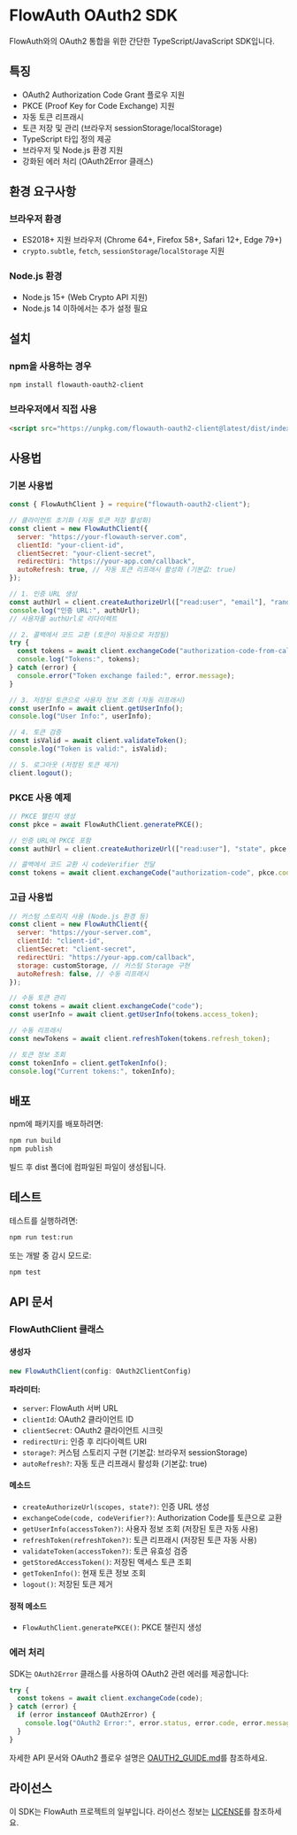 # FlowAuth OAuth2 SDK

FlowAuth와의 OAuth2 통합을 위한 간단한 TypeScript/JavaScript SDK입니다.

## 특징

- OAuth2 Authorization Code Grant 플로우 지원
- PKCE (Proof Key for Code Exchange) 지원
- 자동 토큰 리프래시
- 토큰 저장 및 관리 (브라우저 sessionStorage/localStorage)
- TypeScript 타입 정의 제공
- 브라우저 및 Node.js 환경 지원
- 강화된 에러 처리 (OAuth2Error 클래스)

## 환경 요구사항

### 브라우저 환경

- ES2018+ 지원 브라우저 (Chrome 64+, Firefox 58+, Safari 12+, Edge 79+)
- `crypto.subtle`, `fetch`, `sessionStorage`/`localStorage` 지원

### Node.js 환경

- Node.js 15+ (Web Crypto API 지원)
- Node.js 14 이하에서는 추가 설정 필요

## 설치

### npm을 사용하는 경우

```bash
npm install flowauth-oauth2-client
```

### 브라우저에서 직접 사용

```html
<script src="https://unpkg.com/flowauth-oauth2-client@latest/dist/index.js"></script>
```

## 사용법

### 기본 사용법

```javascript
const { FlowAuthClient } = require("flowauth-oauth2-client");

// 클라이언트 초기화 (자동 토큰 저장 활성화)
const client = new FlowAuthClient({
  server: "https://your-flowauth-server.com",
  clientId: "your-client-id",
  clientSecret: "your-client-secret",
  redirectUri: "https://your-app.com/callback",
  autoRefresh: true, // 자동 토큰 리프래시 활성화 (기본값: true)
});

// 1. 인증 URL 생성
const authUrl = client.createAuthorizeUrl(["read:user", "email"], "random-state");
console.log("인증 URL:", authUrl);
// 사용자를 authUrl로 리다이렉트

// 2. 콜백에서 코드 교환 (토큰이 자동으로 저장됨)
try {
  const tokens = await client.exchangeCode("authorization-code-from-callback");
  console.log("Tokens:", tokens);
} catch (error) {
  console.error("Token exchange failed:", error.message);
}

// 3. 저장된 토큰으로 사용자 정보 조회 (자동 리프래시)
const userInfo = await client.getUserInfo();
console.log("User Info:", userInfo);

// 4. 토큰 검증
const isValid = await client.validateToken();
console.log("Token is valid:", isValid);

// 5. 로그아웃 (저장된 토큰 제거)
client.logout();
```

### PKCE 사용 예제

```javascript
// PKCE 챌린지 생성
const pkce = await FlowAuthClient.generatePKCE();

// 인증 URL에 PKCE 포함
const authUrl = client.createAuthorizeUrl(["read:user"], "state", pkce.codeChallenge);

// 콜백에서 코드 교환 시 codeVerifier 전달
const tokens = await client.exchangeCode("authorization-code", pkce.codeVerifier);
```

### 고급 사용법

```javascript
// 커스텀 스토리지 사용 (Node.js 환경 등)
const client = new FlowAuthClient({
  server: "https://your-server.com",
  clientId: "client-id",
  clientSecret: "client-secret",
  redirectUri: "https://your-app.com/callback",
  storage: customStorage, // 커스텀 Storage 구현
  autoRefresh: false, // 수동 리프래시
});

// 수동 토큰 관리
const tokens = await client.exchangeCode("code");
const userInfo = await client.getUserInfo(tokens.access_token);

// 수동 리프래시
const newTokens = await client.refreshToken(tokens.refresh_token);

// 토큰 정보 조회
const tokenInfo = client.getTokenInfo();
console.log("Current tokens:", tokenInfo);
```

## 배포

npm에 패키지를 배포하려면:

```bash
npm run build
npm publish
```

빌드 후 dist 폴더에 컴파일된 파일이 생성됩니다.

## 테스트

테스트를 실행하려면:

```bash
npm run test:run
```

또는 개발 중 감시 모드로:

```bash
npm test
```

## API 문서

### FlowAuthClient 클래스

#### 생성자

```typescript
new FlowAuthClient(config: OAuth2ClientConfig)
```

**파라미터:**

- `server`: FlowAuth 서버 URL
- `clientId`: OAuth2 클라이언트 ID
- `clientSecret`: OAuth2 클라이언트 시크릿
- `redirectUri`: 인증 후 리다이렉트 URI
- `storage?`: 커스텀 스토리지 구현 (기본값: 브라우저 sessionStorage)
- `autoRefresh?`: 자동 토큰 리프래시 활성화 (기본값: true)

#### 메소드

- `createAuthorizeUrl(scopes, state?)`: 인증 URL 생성
- `exchangeCode(code, codeVerifier?)`: Authorization Code를 토큰으로 교환
- `getUserInfo(accessToken?)`: 사용자 정보 조회 (저장된 토큰 자동 사용)
- `refreshToken(refreshToken?)`: 토큰 리프래시 (저장된 토큰 자동 사용)
- `validateToken(accessToken?)`: 토큰 유효성 검증
- `getStoredAccessToken()`: 저장된 액세스 토큰 조회
- `getTokenInfo()`: 현재 토큰 정보 조회
- `logout()`: 저장된 토큰 제거

#### 정적 메소드

- `FlowAuthClient.generatePKCE()`: PKCE 챌린지 생성

### 에러 처리

SDK는 `OAuth2Error` 클래스를 사용하여 OAuth2 관련 에러를 제공합니다:

```javascript
try {
  const tokens = await client.exchangeCode(code);
} catch (error) {
  if (error instanceof OAuth2Error) {
    console.log("OAuth2 Error:", error.status, error.code, error.message);
  }
}
```

자세한 API 문서와 OAuth2 플로우 설명은 [OAUTH2_GUIDE.md](../OAUTH2_GUIDE.md)를 참조하세요.

## 라이선스

이 SDK는 FlowAuth 프로젝트의 일부입니다. 라이선스 정보는 [LICENSE](../LICENSE)를 참조하세요.
